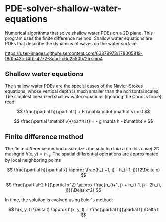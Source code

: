 # PDE-solver-shallow-water-equations
Numerical algorithms that solve shallow water PDEs on a 2D plane. This program uses the finite difference method. Shallow water equations are PDEs that describe the dynamics of waves on the water surface.

https://user-images.githubusercontent.com/63879978/178305819-f8dfa42c-f4fb-4272-8cbd-c6d2550b7257.mp4

## Shallow water equations

The shallow water PDEs are the special cases of the Navier-Stokes equations, whose vertical depth is much smaller than the horizontal scales. The simplest linearized shallow water equations (ignoring the Coriolis force) read

$$
\frac{\partial h}{\partial t} + H (\nabla \cdot \mathbf v) = 0
$$

$$
\frac{\partial \mathbf v}{\partial t} = - g \nabla h - b\mathbf v
$$

## Finite difference method

The finite difference method discretizes the solution into a (in this case) 2D meshgrid $h(x, y) = h_{i,j}$. The spatial differential operations are approximated by local neighboring points

$$
\frac{\partial h}{\partial x} \approx \frac{h_{i+1, j} - h_{i-1, j}}{2\Delta x}
$$

$$
\frac{\partial^2 h}{\partial x^2} \approx \frac{h_{i+1, j} + h_{i-1, j} - 2h_{i, j}}{\Delta x^2}
$$

In time, the solution is evolved using Euler's method:

$$
h(x, y, t+\Delta t) \approx h(x, y, t) + \frac{\partial h}{\partial t} \Delta t
$$
